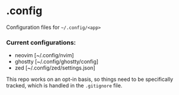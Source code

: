 # .config
Configuration files for `~/.config/<app>`

### Current configurations: 
* neovim [~/.config/nvim]
* ghostty [~/.config/ghostty/config]
* zed [~/.config/zed/settings.json]

This repo works on an opt-in basis, so things need to be specifically tracked, which is handled in the `.gitignore` file.
